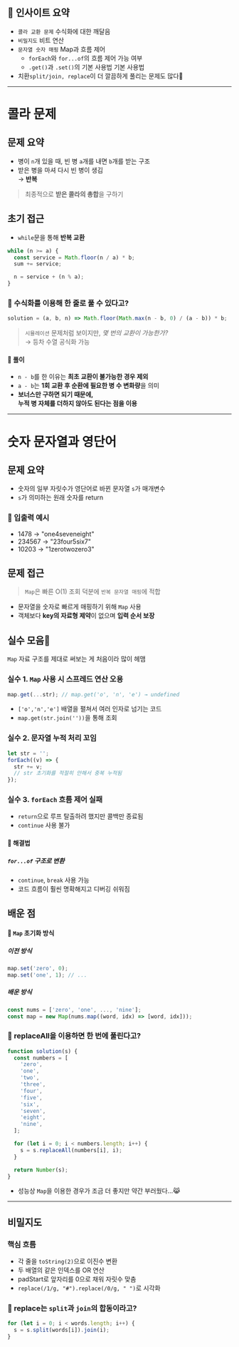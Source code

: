## 📌 인사이트 요약

- `콜라 교환 문제` 수식화에 대한 깨달음
- `비밀지도` 비트 연산
- `문자열 숫자 매핑` Map과 흐름 제어
  - `forEach`와 `for...of`의 흐름 제어 가능 여부
  - `.get()`과 `.set()`의 기본 사용법 기본 사용법
- 치환`split/join, replace`이 더 깔끔하게 풀리는 문제도 많다👀

---

# 콜라 문제

## 문제 요약

- 병이 `n`개 있을 때, 빈 병 `a`개를 내면 `b`개를 받는 구조
- 받은 병을 마셔 다시 빈 병이 생김<br>→ **반복**

> 최종적으로 **받은 콜라의 총합**을 구하기

## 초기 접근

- `while`문을 통해 **반복 교환**

```javascript
while (n >= a) {
  const service = Math.floor(n / a) * b;
  sum += service;

  n = service + (n % a);
}
```

### 👀 수식화를 이용해 한 줄로 풀 수 있다고?

```javascript
solution = (a, b, n) => Math.floor(Math.max(n - b, 0) / (a - b)) * b;
```

> `시뮬레이션` 문제처럼 보이지만, _몇 번의 교환이 가능한가?_ <br>→ 등차 수열 공식화 가능

#### 📌 풀이

- `n - b`를 한 이유는 **최초 교환이 불가능한 경우 제외**
- `a - b`는 **1회 교환 후 순환에 필요한 병 수 변화량**을 의미
- **보너스만 구하면 되기 때문에, <br>누적 병 자체를 더하지 않아도 된다는 점을 이용**

---

# 숫자 문자열과 영단어

## 문제 요약

- 숫자의 일부 자릿수가 영단어로 바뀐 문자열 `s`가 매개변수
- `s`가 의미하는 원래 숫자를 return

### 📌 입출력 예시

- 1478 → "one4seveneight"
- 234567 → "23four5six7"
- 10203 → "1zerotwozero3"

## 문제 접근

> `Map`은 빠른 O(1) 조회 덕분에 `반복 문자열 매핑`에 적합

- 문자열을 숫자로 빠르게 매핑하기 위해 `Map` 사용
- 객체보다 **key의 자료형 제약**이 없으며 **입력 순서 보장**

## 실수 모음🤯

`Map` 자료 구조를 제대로 써보는 게 처음이라 많이 헤맴

### 실수 1. `Map` 사용 시 스프레드 연산 오용

```js
map.get(...str); // map.get('o', 'n', 'e') → undefined
```

- `['o','n','e']` 배열을 펼쳐서 여러 인자로 넘기는 코드
- `map.get(str.join(''))`을 통해 조회

### 실수 2. 문자열 누적 처리 꼬임

```javascript
let str = '';
forEach((v) => {
  str += v;
  // str 초기화를 적절히 안해서 중복 누적됨
});
```

### 실수 3. `forEach` 흐름 제어 실패

- `return`으로 루프 탈출하려 했지만 콜백만 종료됨
- `continue` 사용 불가

#### 📌 해결법

##### `for...of` 구조로 변환

- `continue`, `break` 사용 가능
- 코드 흐름이 훨씬 명확해지고 디버깅 쉬워짐

## 배운 점

#### 📌 `Map` 초기화 방식

##### 이전 방식

```javascript
map.set('zero', 0);
map.set('one', 1); // ...
```

##### 배운 방식

```javascript
const nums = ['zero', 'one', ..., 'nine'];
const map = new Map(nums.map((word, idx) => [word, idx]));
```

### 👀 replaceAll을 이용하면 한 번에 풀린다고?

```javascript
function solution(s) {
  const numbers = [
    'zero',
    'one',
    'two',
    'three',
    'four',
    'five',
    'six',
    'seven',
    'eight',
    'nine',
  ];

  for (let i = 0; i < numbers.length; i++) {
    s = s.replaceAll(numbers[i], i);
  }

  return Number(s);
}
```

- 성능상 `Map`을 이용한 경우가 조금 더 좋지만 약간 부러웠다...😹

---

## 비밀지도

### 핵심 흐름

- 각 줄을 `toString(2)`으로 이진수 변환
- 두 배열의 같은 인덱스를 OR 연산
- padStart로 앞자리를 0으로 채워 자릿수 맞춤
- `replace(/1/g, "#").replace(/0/g, " ")`로 시각화

### 👀 replace는 `split`과 `join`의 합동이라고?

```javascript
for (let i = 0; i < words.length; i++) {
  s = s.split(words[i]).join(i);
}
```
